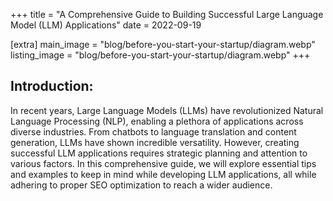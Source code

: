 +++
title = "A Comprehensive Guide to Building Successful Large Language Model (LLM) Applications"
date = 2022-09-19

[extra]
main_image = "blog/before-you-start-your-startup/diagram.webp"
listing_image = "blog/before-you-start-your-startup/diagram.webp"
+++

## Introduction:

In recent years, Large Language Models (LLMs) have revolutionized Natural Language Processing (NLP), enabling a plethora of applications across diverse industries. From chatbots to language translation and content generation, LLMs have shown incredible versatility. However, creating successful LLM applications requires strategic planning and attention to various factors. In this comprehensive guide, we will explore essential tips and examples to keep in mind while developing LLM applications, all while adhering to proper SEO optimization to reach a wider audience.